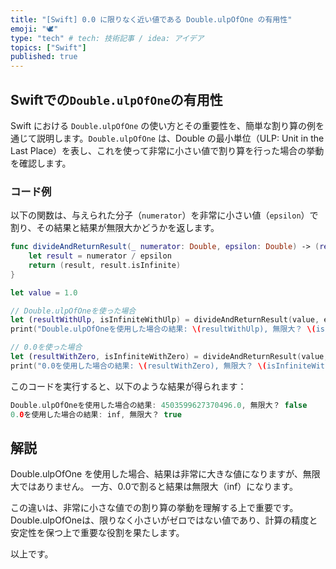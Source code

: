```yaml
---
title: "[Swift] 0.0 に限りなく近い値である Double.ulpOfOne の有用性"
emoji: "🕊"
type: "tech" # tech: 技術記事 / idea: アイデア
topics: ["Swift"]
published: true
---
```


## Swiftでの`Double.ulpOfOne`の有用性

Swift における `Double.ulpOfOne` の使い方とその重要性を、簡単な割り算の例を通じて説明します。`Double.ulpOfOne` は、Double の最小単位（ULP: Unit in the Last Place）を表し、これを使って非常に小さい値で割り算を行った場合の挙動を確認します。

### コード例

以下の関数は、与えられた分子（`numerator`）を非常に小さい値（`epsilon`）で割り、その結果と結果が無限大かどうかを返します。

```swift
func divideAndReturnResult(_ numerator: Double, epsilon: Double) -> (result: Double, isInfinite: Bool) {
    let result = numerator / epsilon
    return (result, result.isInfinite)
}

let value = 1.0

// Double.ulpOfOneを使った場合
let (resultWithUlp, isInfiniteWithUlp) = divideAndReturnResult(value, epsilon: Double.ulpOfOne)
print("Double.ulpOfOneを使用した場合の結果: \(resultWithUlp), 無限大？ \(isInfiniteWithUlp)")

// 0.0を使った場合
let (resultWithZero, isInfiniteWithZero) = divideAndReturnResult(value, epsilon: 0.0)
print("0.0を使用した場合の結果: \(resultWithZero), 無限大？ \(isInfiniteWithZero)")
```

このコードを実行すると、以下のような結果が得られます：

```swift
Double.ulpOfOneを使用した場合の結果: 4503599627370496.0, 無限大？ false
0.0を使用した場合の結果: inf, 無限大？ true
```

## 解説

Double.ulpOfOne を使用した場合、結果は非常に大きな値になりますが、無限大ではありません。
一方、0.0で割ると結果は無限大（inf）になります。

この違いは、非常に小さな値での割り算の挙動を理解する上で重要です。
Double.ulpOfOneは、限りなく小さいがゼロではない値であり、計算の精度と安定性を保つ上で重要な役割を果たします。

以上です。